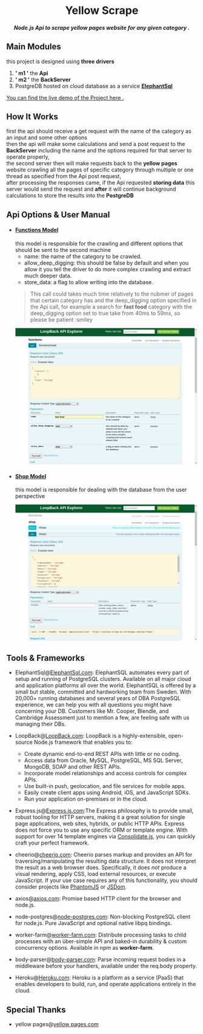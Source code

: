 <h1 align="center">Yellow Scrape</h1>

<h5 align="center">Node.js Api to scrape yellow pages website for any given category .</h5>


## Main Modules

 this project is designed using **three drivers**
 1. **' m1 '** the **Api**
 2. **' m2 '** the **BackServer**
 3. PostgreDB hosted on cloud database as a service **[ElephantSql](https://api.elephantsql.com)**
 
<a href="https://yellow-scrape-m1.herokuapp.com/explorer/">You can find the live demo of the Project here .</a>

## How It Works
   first the api should receive a get request with the name of the category as an input and some other options
<br>then the api will make some calculations and send a post request to the **BackServer** including the name and the options required for that server to operate properly,
<br>the second server then will make requests back to the **yellow pages** website crawling all the pages of specific category through multiple or one thread as specified from the Api post request,
<br>after processing the responses came, if the Api requested **storing data** this server would send the request and **after** it will continue background calculations to store the results into the **PostgreDB**

## Api Options & User Manual
  - #### [Functions Model](https://yellow-scrape-m1.herokuapp.com/explorer/#!/functions/functions_crawl)
    this model is responsible for the crawling and different options that should be sent to the second machine
    -  name: the name of the category to be crawled.
    -  allow_deep_digging: this should be false by default and when you allow it you tell the driver to do more complex crawling and extract much deeper data.
    -  store_data: a flag to allow writing into the database.<br>
    > This call could takes much time relatively to the nubmer of pages that certain category has and the deep_digging option specified in the Api call, for example a search for **fast food** category with the deep_digging option set to true take from 40ms to 59ms, so please be patient :smiley
    <p align="center">
         <img src="https://github.com/YousifHmada/yellow-scrape/blob/master/assets/Screenshot%20from%202017-12-17%2016-05-28.png?raw=true"/>
    </p>
  - #### [Shop Model](https://yellow-scrape-m1.herokuapp.com/explorer/#!/shop/shop_find)
    this model is responsible for dealing with the database from the user perspective
    <p align="center">
         <img src="https://github.com/YousifHmada/yellow-scrape/blob/master/assets/Screenshot%20from%202017-12-17%2016-06-08.png?raw=true"/>
    </p>
    

## Tools & Frameworks
  -  ElephantSql@[ElephantSql.com](https://www.elephantsql.com/): ElephantSQL automates every part of setup and running of PostgreSQL clusters. Available on all major cloud and application platforms all over the world. ElephantSQL is offered by a small but stable, committed and hardworking team from Sweden. With 20,000+ running databases and several years of DBA PostgreSQL experience, we can help you with all questions you might have concerning your DB. Customers like Mr. Cooper, Blendle, and Cambridge Assessment just to mention a few, are feeling safe with us managing their DBs.
  -  LoopBack@[LoopBack.com](https://loopback.io/): LoopBack is a highly-extensible, open-source Node.js framework that enables you to:

     * Create dynamic end-to-end REST APIs with little or no coding.
     * Access data from Oracle, MySQL, PostgreSQL, MS SQL Server, MongoDB, SOAP and other REST APIs.
     * Incorporate model relationships and access controls for complex APIs.
     * Use built-in push, geolocation, and file services for mobile apps.
     * Easily create client apps using Android, iOS, and JavaScript SDKs.
     * Run your application on-premises or in the cloud.
  -  Express.js@[Express.js.com](https://expressjs.com/):The Express philosophy is to provide small, robust tooling for HTTP servers, making
  it a great solution for single page applications, web sites, hybrids, or public
  HTTP APIs.
     Express does not force you to use any specific ORM or template engine. With support for over
     14 template engines via [Consolidate.js](https://github.com/tj/consolidate.js),
     you can quickly craft your perfect framework.
  -  cheerio@[cheerio.com](https://github.com/cheeriojs/cheerio/edit/master/Readme.md): Cheerio parses markup and provides an API for traversing/manipulating the resulting data structure. It does not interpret the result as a web browser does. Specifically, it does *not* produce a visual rendering, apply CSS, load external resources, or execute JavaScript. If your use case requires any of this functionality, you should consider projects like [PhantomJS](http://phantomjs.org/) or [JSDom](https://github.com/tmpvar/jsdom).
  -  axios@[axios.com](https://github.com/axios/axios): Promise based HTTP client for the browser and node.js.
  -  node-postgres@[node-postgres.com](https://github.com/brianc/node-postgres): Non-blocking PostgreSQL client for node.js. Pure JavaScript and optional native libpq bindings.
  -  worker-farm@[worker-farm.com](https://github.com/rvagg/node-worker-farm): Distribute processing tasks to child processes with an über-simple API and baked-in durability & custom concurrency options. Available in npm as **worker-farm**.
  -  body-parser@[body-parser.com](https://github.com/expressjs/body-parser): Parse incoming request bodies in a middleware before your handlers, available under the req.body property.
  -  Heroku@[Heroku.com](https://dashboard.heroku.com/): Heroku is a platform as a service (PaaS) that enables developers to build, run, and operate applications entirely in the cloud.


## Special Thanks
  -  yellow pages@[yellow pages.com](https://www.yellowpages.com.eg)
